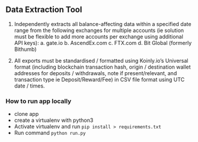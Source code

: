 ## Data Extraction Tool

1. Independently extracts all balance-affecting data within a specified date range from the
following exchanges for multiple accounts (ie solution must be flexible to add more accounts
per exchange using additional API keys):
a. gate.io
b. AscendEx.com
c. FTX.com
d. Bit Global (formerly Bithumb)

2. All exports must be standardised / formatted using Koinly.io’s Universal format (including
blockchain transaction hash, origin / destination wallet addresses for deposits / withdrawals,
note if present/relevant, and transaction type ie Deposit/Reward/Fee) in CSV file format using
UTC date / times.

### How to run app locally
- clone app
- create a virtualenv with python3
- Activate virtualenv and run `pip install > requirements.txt`
- Run command `python run.py`
